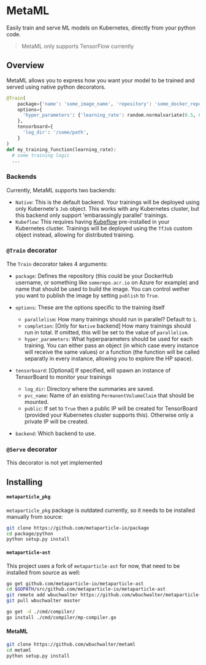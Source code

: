 # MetaML

Easily train and serve ML models on Kubernetes, directly from your python code.

> MetaML only supports TensorFlow currently

## Overview

MetaML allows you to express how you want your model to be trained and served using native python decorators.  

```python
@Train(
    package={'name': 'some_image_name', 'repository': 'some_docker_repo', 'publish': True},
    options={
      'hyper_parameters': {'learning_rate': random.normalvariate(0.5, 0.5)},
    },
    tensorboard={
      'log_dir': '/some/path',
    }
)
def my_training_function(learning_rate):
  # some training logic
  ...
```

### Backends

Currently, MetaML supports two backends:
* `Native`: This is the default backend. Your trainings will be deployed using only Kubernete's `Job` object. This works with any Kubernetes cluster, but this backend only support 'embarassingly parallel' trainings.
* `Kubeflow`: This requires having [Kubeflow](https://github.com/kubeflow/kubeflow) pre-installed in your Kubernetes cluster. Trainings will be deployed using the `TfJob` custom object instead, allowing for distributed training.

### `@Train` decorator

The `Train` decorator takes 4 arguments:

* `package`: Defines the repository (this could be your DockerHub username, or something like `somerepo.acr.io` on Azure for example) and name that should be used to build the image. You can control wether you want to publish the image by setting `publish` to `True`.

* `options`: These are the options specific to the training itself
  * `parallelism`: How many trainings should run in parallel? Default to `1`.
  * `completion`: [Only for `Native` backend] How many trainings should run in total. If omitted, this will be set to the value of `parallelism`.
  * `hyper_parameters`: What hyperparameters should be used for each training. You can either pass an object (in which case every instance will receive the same values) or a function (the function will be called separatly in every instance, allowing you to explore the HP space).

* `tensorboard`: [Optional] If specified, will spawn an instance of TensorBoard to monitor your trainings
  * `log_dir`: Directory where the summaries are saved.
  * `pvc_name`: Name of an existing `PermanentVolumeClaim` that should be mounted.
  * `public`: If set to `True` then a public IP will be created for TensorBoard (provided your Kubernetes cluster supports this). Otherwise only a private IP will be created.

* `backend`: Which backend to use.

### `@Serve` decorator

This decorator is not yet implemented

## Installing

#### `metaparticle_pkg`

`metaparticle_pkg` package is outdated currently, so it needs to be installed manually from source:
```bash
git clone https://github.com/metaparticle-io/package
cd package/python
python setup.py install
```

#### `metaparticle-ast`

This project uses a fork of `metaparticle-ast` for now, that need to be installed from source as well:

```bash
go get github.com/metaparticle-io/metaparticle-ast
cd $GOPATH/src/github.com/metaparticle-io/metaparticle-ast
git remote add wbuchwalter https://github.com/wbuchwalter/metaparticle-ast
git pull wbuchwalter master

go get -d ./cmd/compiler/
go install ./cmd/compiler/mp-compiler.go
```

#### MetaML

```bash
git clone https://github.com/wbuchwalter/metaml
cd metaml
python setup.py install
```